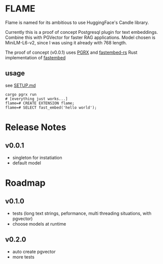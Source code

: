 # FLAME

Flame is named for its ambitious to use HuggingFace's Candle library.

Currently this is a proof of concept Postgresql plugin for text embeddings.
Combine this with PGVector for faster RAG applications.
Model chosen is  MiniLM-L6-v2, since I was using it already with 768 length.

The proof of concept (v0.0.1) uses [PGRX](https://github.com/pgcentralfoundation/pgrx) and [fastembed-rs](https://github.com/Anush008/fastembed-rs) Rust implementation of [fastembed](https://github.com/qdrant/fastembed)

## usage

see [SETUP.md](./SETUP.md)

    cargo pgrx run
    # [everything just works...]
    flame=# CREATE EXTENSION flame;
    flame=# SELECT fast_embed('hello world');

# Release Notes

## v0.0.1

- singleton for instatiation
- default model

# Roadmap

## v0.1.0

- tests (long text strings, peformance, multi threading situations, with pgvector)
- choose models at runtime

## v0.2.0

- auto create pgvector
- more tests



